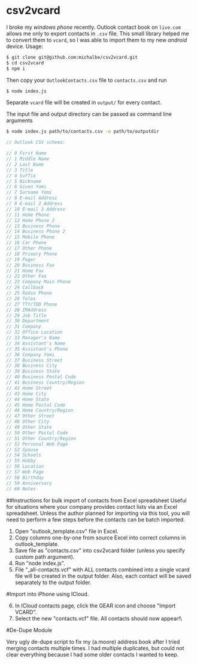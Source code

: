 # csv2vcard

I broke my _windows phone_ recently. Outlook contact book on `live.com` allows me only to export contacts in `.csv` file. This small library helped me to convert them to `vcard`, so I was able to import them to my new _android_ device. Usage:

```bash
$ git clone git@github.com:michalbe/csv2vcard.git
$ cd csv2vcard
$ npm i
```

Then copy your `OutlookContacts.csv` file to `contacts.csv` and run
```bash
$ node index.js
```
Separate `vcard` file will be created in `output/` for every contact.

The input file and output directory can be passed as command line arguments
```bash
$ node index.js path/to/contacts.csv -o path/to/outputdir
```


```javascript
// Outlook CSV schema:

// 0 First Name
// 1 Middle Name
// 2 Last Name
// 3 Title
// 4 Suffix
// 5 Nickname
// 6 Given Yomi
// 7 Surname Yomi
// 8 E-mail Address
// 9 E-mail 2 Address
// 10 E-mail 3 Address
// 11 Home Phone
// 12 Home Phone 2
// 13 Business Phone
// 14 Business Phone 2
// 15 Mobile Phone
// 16 Car Phone
// 17 Other Phone
// 18 Primary Phone
// 19 Pager
// 20 Business Fax
// 21 Home Fax
// 22 Other Fax
// 23 Company Main Phone
// 24 Callback
// 25 Radio Phone
// 26 Telex
// 27 TTY/TDD Phone
// 28 IMAddress
// 29 Job Title
// 30 Department
// 31 Company
// 32 Office Location
// 33 Manager's Name
// 34 Assistant's Name
// 35 Assistant's Phone
// 36 Company Yomi
// 37 Business Street
// 38 Business City
// 39 Business State
// 40 Business Postal Code
// 41 Business Country/Region
// 42 Home Street
// 43 Home City
// 44 Home State
// 45 Home Postal Code
// 46 Home Country/Region
// 47 Other Street
// 48 Other City
// 49 Other State
// 50 Other Postal Code
// 51 Other Country/Region
// 52 Personal Web Page
// 53 Spouse
// 54 Schools
// 55 Hobby
// 56 Location
// 57 Web Page
// 58 Birthday
// 59 Anniversary
// 60 Notes
```


##Instructions for bulk import of contacts from Excel spreadsheet
Useful for situations where your company provides contact lists via an Excel spreadsheet. Unless the author 
planned for importing via this tool, you will need to perform a few steps before the contacts can be batch 
imported.

1) Open "outlook_template.csv" file in Excel.
2) Copy columns one-by-one from source Excel into correct columns in outlook_template.
3) Save file as "contacts.csv" into csv2vcard folder (unless you specify custom path argument).
4) Run "node index.js".
5) File "_all-contacts.vcf" with ALL contacts combined into a single vcard file will be created in the output folder. Also, each contact will be saved separately to the output folder.


#Import into iPhone using ICloud.

6) In ICloud contacts page, click the GEAR icon and choose "Import VCARD".
7) Select the new "contacts.vcf" file. All contacts should now appear!\

#De-Dupe Module

Very ugly de-dupe script to fix my (a.moore) address book after I tried merging contacts multiple times. I had 
multiple duplicates, but could not clear everything because I had some older contacts I wanted to keep.